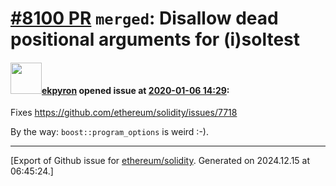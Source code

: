 # [\#8100 PR](https://github.com/ethereum/solidity/pull/8100) `merged`: Disallow dead positional arguments for (i)soltest

#### <img src="https://avatars.githubusercontent.com/u/1347491?v=4" width="50">[ekpyron](https://github.com/ekpyron) opened issue at [2020-01-06 14:29](https://github.com/ethereum/solidity/pull/8100):

Fixes https://github.com/ethereum/solidity/issues/7718

By the way: ``boost::program_options`` is weird :-).




-------------------------------------------------------------------------------



[Export of Github issue for [ethereum/solidity](https://github.com/ethereum/solidity). Generated on 2024.12.15 at 06:45:24.]
